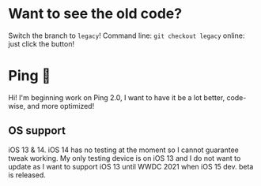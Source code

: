 # Want to see the old code?
Switch the branch to `legacy`! Command line: `git checkout legacy` online: just click the button!

# Ping 📣
Hi! I'm beginning work on Ping 2.0, I want to have it be a lot better, code-wise, and more optimized! 

## OS support
iOS 13 & 14. iOS 14 has no testing at the moment so I cannot guarantee tweak working. My only testing device is on iOS 13 and I do not want to update as I want to support iOS 13 until WWDC 2021 when iOS 15 dev. beta is released.

